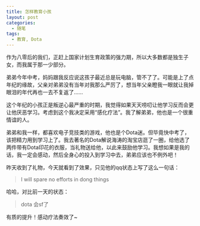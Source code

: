 ```yaml
---
title: 怎样教育小孩
layout: post
categories:
  - 随笔
tags:
  - 教育, Dota
---
```

作为八零后的我们，正赶上国家计划生育政策的强力期，所以大多数都是独生子女，而我属于那一少部分。

弟弟今年中考，妈妈跟我反应说这孩子最近总是玩电脑，管不了了。可能是上了点年纪的缘故，父亲对弟弟没有当年对我那么严厉了，想当年父亲瞪我一眼就让我掉眼泪的年代再也一去不复返了……

这个年纪的小孩正是叛逆心最严重的时期，我觉得如果天天唠叨让他学习反而会更让他厌恶学习。考虑到这个我决定采用“感化疗法”。我了解弟弟，他也是一个很重情谊的人。

弟弟和我一样，都喜欢电子竞技类的游戏，他也是个Dota迷。但毕竟快中考了，该把精力用到学习上了。我去著名的Dota解说海涛的淘宝店逛了一圈，给他选了两件带有Dota印花的衣服，当礼物送给他，以此来鼓励他学习。我想如果是我的话，我一定会感动，然后全身心的投入到学习中去，弟弟应该也不例外吧！

昨天收到了礼物，今天就看到了效果，只见他的qq状态上写了这么一句话：  

> I will spare no efforts in dong things

哈哈，对比前一天的状态：

> dota 会sf了

有质的提升！感动疗法奏效了~
